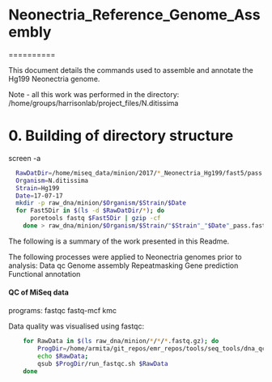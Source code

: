 # Neonectria_Reference_Genome_Assembly
==========

This document details the commands used to assemble and annotate the Hg199 Neonectria genome.

Note - all this work was performed in the directory:
/home/groups/harrisonlab/project_files/N.ditissima

# 0. Building of directory structure

screen -a

```bash
  RawDatDir=/home/miseq_data/minion/2017/*_Neonectria_Hg199/fast5/pass
  Organism=N.ditissima
  Strain=Hg199
  Date=17-07-17
  mkdir -p raw_dna/minion/$Organism/$Strain/$Date
  for Fast5Dir in $(ls -d $RawDatDir/*); do
      poretools fastq $Fast5Dir | gzip -cf
    done > raw_dna/minion/$Organism/$Strain/"$Strain"_"$Date"_pass.fastq.gz
  ```

The following is a summary of the work presented in this Readme.

The following processes were applied to Neonectria genomes prior to analysis:
Data qc
Genome assembly
Repeatmasking
Gene prediction
Functional annotation

#### QC of MiSeq data

programs:
  fastqc
  fastq-mcf
  kmc

Data quality was visualised using fastqc:
```bash
	for RawData in $(ls raw_dna/minion/*/*/*.fastq.gz); do
		ProgDir=/home/armita/git_repos/emr_repos/tools/seq_tools/dna_qc
		echo $RawData;
		qsub $ProgDir/run_fastqc.sh $RawData
	done
```
